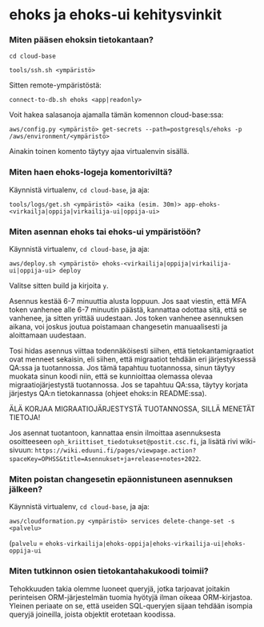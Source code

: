 # ehoks ja ehoks-ui kehitysvinkit

### Miten pääsen ehoksin tietokantaan?

`cd cloud-base`

`tools/ssh.sh <ympäristö>`

Sitten remote-ympäristöstä:

`connect-to-db.sh ehoks <app|readonly>`


Voit hakea salasanoja ajamalla tämän komennon cloud-base:ssa:

`aws/config.py <ympäristö> get-secrets --path=postgresqls/ehoks -p /aws/environment/<ympäristö>`


Ainakin toinen komento täytyy ajaa virtualenvin sisällä.


### Miten haen ehoks-logeja komentoriviltä?

Käynnistä virtualenv, `cd cloud-base`, ja aja:

`tools/logs/get.sh <ympäristö> <aika (esim. 30m)> app-ehoks-<virkailja|oppija|virkailija-ui|oppija-ui>`


### Miten asennan ehoks tai ehoks-ui ympäristöön?

Käynnistä virtualenv, `cd cloud-base`, ja aja:

`aws/deploy.sh <ympäristö> ehoks-<virkailija|oppija|virkailija-ui|oppija-ui> deploy`

Valitse sitten build ja kirjoita `y`.

Asennus kestää 6-7 minuuttia alusta loppuun. Jos saat viestin, että MFA token
vanhenee alle 6-7 minuutin päästä, kannattaa odottaa sitä, että se vanhenee, ja
sitten yrittää uudestaan. Jos token vanhenee asennuksen aikana, voi joskus
joutua poistamaan changesetin manuaalisesti ja aloittamaan uudestaan.

Tosi hidas asennus viittaa todennäköisesti siihen, että tietokantamigraatiot
ovat menneet sekaisin, eli siihen, että migraatiot tehdään eri järjestyksessä
QA:ssa ja tuotannossa. Jos tämä tapahtuu tuotannossa, sinun täytyy muokata sinun
koodi niin, että se kunnioittaa olemassa olevaa migraatiojärjestystä
tuotannossa. Jos se tapahtuu QA:ssa, täytyy korjata järjestys QA:n tietokannassa
(ohjeet ehoks:in README:ssa).

ÄLÄ KORJAA MIGRAATIOJÄRJESTYSTÄ TUOTANNOSSA, SILLÄ MENETÄT TIETOJA!


Jos asennat tuotantoon, kannattaa ensin ilmoittaa asennuksesta osoitteeseen
`oph_kriittiset_tiedotukset@postit.csc.fi`, ja lisätä rivi wiki-sivuun:
`https://wiki.eduuni.fi/pages/viewpage.action?spaceKey=OPHSS&title=Asennukset+ja+release+notes+2022`.


### Miten poistan changesetin epäonnistuneen asennuksen jälkeen?

Käynnistä virtualenv, `cd cloud-base`, ja aja:

`aws/cloudformation.py <ympäristö> services delete-change-set -s <palvelu>`

(`palvelu` = `ehoks-virkailija|ehoks-oppija|ehoks-virkailija-ui|ehoks-oppija-ui`


### Miten tutkinnon osien tietokantahakukoodi toimii?

Tehokkuuden takia olemme luoneet queryjä, jotka tarjoavat joitakin perinteisen
ORM-järjestelmän tuomia hyötyjä ilman oikeaa ORM-kirjastoa. Yleinen periaate on
se, että useiden SQL-queryjen sijaan tehdään isompia queryjä joineilla, joista
objektit erotetaan koodissa.

